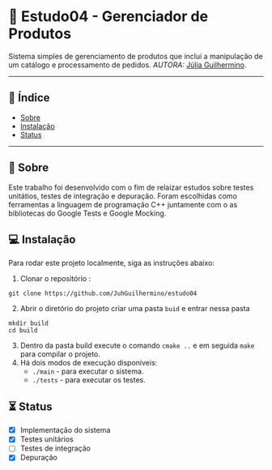 # 📝 Estudo04 - Gerenciador de Produtos
Sistema simples de gerenciamento de produtos que inclui a manipulação de um catálogo e processamento de pedidos.
*AUTORA:* [Júlia Guilhermino](https://github.com/JuhGuilhermino).

---

## 🚀 Índice
- [Sobre](#-sobre)
- [Instalação](#-instalação)
- [Status](#-status)

---

## 📌 Sobre
Este trabalho foi desenvolvido com o fim de relaizar estudos sobre testes unitátios, testes de integração e depuração.
Foram escolhidas como ferramentas a linguagem de programação C++ juntamente com o as bibliotecas do Google Tests e Google Mocking.

## 💻 Instalação

Para rodar este projeto localmente, siga as instruções abaixo:

1. Clonar o repositório :
```
git clone https://github.com/JuhGuilhermino/estudo04
```
2. Abrir o diretório do projeto criar uma pasta `buid` e entrar nessa pasta
```
mkdir build
cd build
```
3. Dentro da pasta build execute o comando  `cmake ..`  e em seguida  `make`  para compilar o projeto.
4. Há dois modos de execução disponíveis:  
    * `./main` - para executar o sistema.
    * `./tests` - para executar os testes.

## ⏳ Status
- [x] Implementação do sistema
- [x] Testes unitários
- [ ] Testes de integração
- [x] Depuração